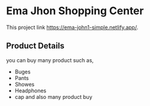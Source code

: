 # Ema Jhon Shopping Center

This project link https://ema-john1-simple.netlify.app/.

## Product Details

you can buy many product such as,
+ Buges
+ Pants
+ Showes
+ Headphones
+ cap and also many product buy



